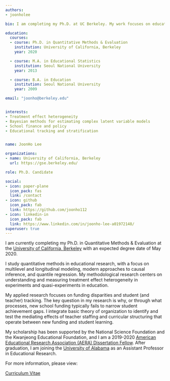 ```yaml
---
authors:
- joonholee

bio: I am completing my Ph.D. at UC Berkeley. My work focuses on educational policy and quantitative methods

education:
  courses:
  - course: Ph.D. in Quantitative Methods & Evaluation
    institution: University of California, Berkeley
    year: 2020

  - course: M.A. in Educational Statistics
    institution: Seoul National University
    year: 2013

  - course: B.A. in Education
    institution: Seoul National University
    year: 2009

email: "joonho@berkeley.edu"


interests:
- Treatment effect heterogeneity
- Bayesian methods for estimating complex latent variable models
- School finance and policy
- Educational tracking and stratification


name: JoonHo Lee

organizations:
- name: University of California, Berkeley
  url: https://gse.berkeley.edu/

role: Ph.D. Candidate

social:
- icon: paper-plane
  icon_pack: fas
  link: /contact
- icon: github
  icon_pack: fab
  link: https://github.com/joonho112
- icon: linkedin-in
  icon_pack: fab
  link: https://www.linkedin.com/in/joonho-lee-a01972148/
superuser: true
---
```


I am currently completing my Ph.D. in Quantitative Methods & Evaluation at the [University of California, Berkeley](https://gse.berkeley.edu/) with an expected degree date of May 2020. 

I study quantitative methods in educational research, with a focus on multilevel and longitudinal modeling, modern approaches to causal inference, and quantile regression. My methodological research centers on understanding and measuring treatment effect heterogeneity in experiments and quasi-experiments in education.

My applied research focuses on funding disparities and student (and teacher) tracking. The key question in my research is why, or through what processes, new school funding typically fails to narrow student achievement gaps. I integrate basic theory of organization to identify and test the mediating effects of teacher staffing and curricular structuring that operate between new funding and student learning. 

My scholarship has been supported by the National Science Foundation and the Kwanjeong Educational Foundation, and I am a 2019-2020 [American Educational Research Association (AERA) Dissertation Fellow](https://www.aera.net/Professional-Opportunities-Funding/AERA-Funding-Opportunities/Grants-Program/Dissertation-Grants). After graduation, I am joining the [University of Alabama](https://education.ua.edu/programs/ber/) as an Assistant Professor in Educational Research. 

For more information, please view: 

[Curriculum Vitae](/pdf/CV_JoonHo_Lee_Jan_2020.pdf)  
